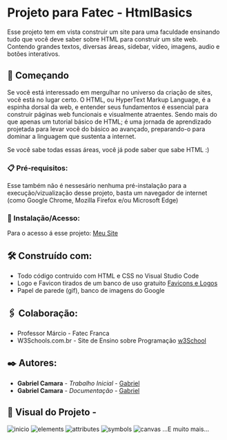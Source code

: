 # Projeto para Fatec - HtmlBasics

Esse projeto tem em vista construir um site para uma faculdade ensinando tudo que você deve saber sobre HTML para construir um site web. Contendo grandes textos, diversas áreas, sidebar, vídeo, imagens, audio e botões interativos.

## 🚀 Começando

Se você está interessado em mergulhar no universo da criação de sites, você está no lugar certo. O HTML, ou HyperText Markup Language, é a espinha dorsal da web, e entender seus fundamentos é essencial para construir páginas web funcionais e visualmente atraentes.
Sendo mais do que apenas um tutorial básico de HTML; é uma jornada de aprendizado projetada para levar você do básico ao avançado, preparando-o para dominar a linguagem que sustenta a internet.

Se você sabe todas essas áreas, você já pode saber que sabe HTML :)

### 📋 Pré-requisitos:

Esse também não é nessesário nenhuma pré-instalação para a execução/vizualização desse projeto, basta um navegador de internet (como Google Chrome, Mozilla 
Firefox e/ou Microsoft Edge)

### 🔧 Instalação/Acesso:

Para o acesso á esse projeto:
[Meu Site](https://gabriel-c137.github.io/Fatec_HtmlBasics/)

## 🛠️ Construído com:

* Todo código contruído com HTML e CSS no Visual Studio Code
* Logo e Favicon tirados de um banco de uso gratuito [Favicons e Logos](https://icon-icons.com/pt/)
* Papel de parede (gif), banco de imagens do Google

## 🖇️ Colaboração:

* Professor Márcio - Fatec Franca
* W3Schools.com.br - Site de Ensino sobre Programação [w3School](https://www.w3schools.com/html/default.asp)

## ✒️ Autores:

* **Gabriel Camara** - *Trabalho Inicial* - [Gabriel](https://github.com/Gabriel-C137)
* **Gabriel Camara** - *Documentação* - [Gabriel](https://github.com/Gabriel-C137)

## 👀 Visual do Projeto -
![inicio](https://github.com/Gabriel-C137/Fatec_HtmlBasics/assets/91295561/a919f21f-1684-4981-9bc5-15a0ed5b0c44)
![elements](https://github.com/Gabriel-C137/Fatec_HtmlBasics/assets/91295561/7de83b37-eff1-4ec0-b9d2-4ef6c7be4280)
![attributes](https://github.com/Gabriel-C137/Fatec_HtmlBasics/assets/91295561/d8a95065-eec3-40bc-822c-d0d871e7ead1)
![symbols](https://github.com/Gabriel-C137/Fatec_HtmlBasics/assets/91295561/7e429de0-7333-4eb0-bd55-49a17aab467f)
![canvas](https://github.com/Gabriel-C137/Fatec_HtmlBasics/assets/91295561/0ea40d1f-507f-4357-8e95-18664a0749c3)
...E muito mais...





